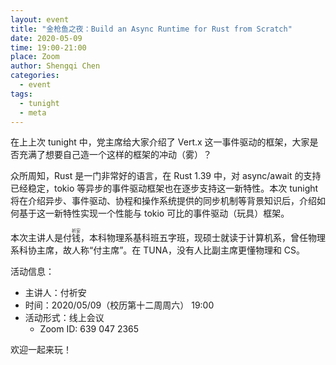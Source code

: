 ```yaml
---
layout: event
title: "金枪鱼之夜：Build an Async Runtime for Rust from Scratch"
date: 2020-05-09
time: 19:00-21:00
place: Zoom
author: Shengqi Chen
categories:
  - event
tags:
  - tunight
  - meta
---
```


在上上次 tunight 中，党主席给大家介绍了 Vert.x 这一事件驱动的框架，大家是否充满了想要自己造一个这样的框架的冲动（雾）？

众所周知，Rust 是一门非常好的语言，在 Rust 1.39 中，对 async/await 的支持已经稳定，tokio 等异步的事件驱动框架也在逐步支持这一新特性。本次 tunight 将在介绍异步、事件驱动、协程和操作系统提供的同步机制等背景知识后，介绍如何基于这一新特性实现一个性能与 tokio 可比的事件驱动（玩具）框架。

本次主讲人是付<ruby>钱<rt>祈安</rt></ruby>，本科物理系基科班五字班，现硕士就读于计算机系，曾任物理系科协主席，故人称“付主席”。在 TUNA，没有人比副主席更懂物理和 CS。

<!--more-->

活动信息：

* 主讲人：付祈安
* 时间：2020/05/09（校历第十二周周六） 19:00
* 活动形式：线上会议
  * Zoom ID: 639 047 2365

欢迎一起来玩！
